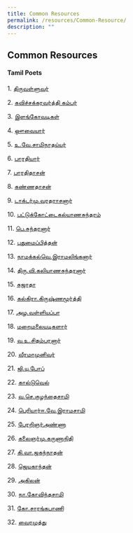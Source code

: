 ```yaml
---
title: Common Resources
permalink: /resources/Common-Resource/
description: ""
---
```

## Common Resources




#### Tamil Poets

1. [திருவள்ளுவர்](/images/Slide1.jpg)

2. [கவிச்சக்கரவர்த்தி கம்பர்](/images/Slide2.jpg)

3. [இளங்கோவடிகள்](/images/Slide3.jpg)

4. [ஔவையார்](/images/Slide4.jpg)

5. [உ.வே.சாமிநாதய்யர்](/images/Slide5.jpg)

6. [பாரதியார்](/images/Slide6.jpg)

7. [பாரதிதாசன்](/images/Slide7.jpg)

8. [கண்ணதாசன்](/images/Slide8.jpg)

9. [டாக்டர்மு.வரதராசனார்](/images/Slide9.jpg)

10. [பட்டுக்கோட்டைகல்யாணசுந்தரம்](/images/Slide10.jpg)

11. [பெ.சுந்தரனார்](/images/Slide11.jpg)

12. [புதுமைப்பித்தன்](/images/Slide12.jpg)

13. [நாமக்கல்வெ.இராமலிங்கனார்](/images/Slide13.jpg)

14. [திரு.வி.கலியாணசுந்தரனார்](/images/Slide14.jpg)

15. [சுஜாதா](/images/Slide15.jpg)

16. [கல்கிரா.கிருஷ்ணமூர்த்தி](/images/Slide16.jpg)

17. [அழ.வள்ளியப்பா](/images/Slide17.jpg)

18. [மறைமலையடிகளார்](/images/Slide18.jpg)

19. [வ.உ.சிதம்பரனார்](/images/Slide19.jpg)

20. [வீரமாமுனிவர்](/images/Slide20.jpg)

21. [ஜி.யு.போப்](/images/Slide21.jpg)

22. [கால்டுவெல்](/images/Slide22.jpg)

23. [வ.செ.குழந்தைசாமி](/images/Slide23.jpg)

24. [பெரியார்ஈ.வே.இராமசாமி](/images/Slide24.jpg)

25. [பேரறிஞர்அண்ணா](/images/Slide25.jpg)

26. [கலைஞர்மு.கருணாநிதி](/images/Slide26.jpg)

27. [கி.வா.ஜகந்நாதன்](/images/Slide27.jpg)

28. [ஜெயகாந்தன்](/images/Slide28.jpg)

29. [அகிலன்](/images/Slide29.jpg)

30. [நா.கோவிந்தசாமி](/images/Slide30.jpg)

31. [கோ.சாரங்கபாணி](/images/Slide31.jpg)

32. [வைரமுத்து](/images/Slide32.jpg)